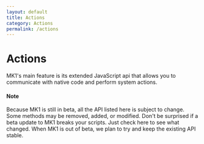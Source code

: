 ```yaml
---
layout: default
title: Actions
category: Actions
permalink: /actions
---
```


# Actions
MK1's main feature is its extended JavaScript api that allows you to communicate with native code and perform system actions.

#### Note
Because MK1 is still in beta, all the API listed here is subject to change. Some methods may be removed, added, or modified. Don't be surprised if a beta update to MK1 breaks your scripts. Just check here to see what changed. When MK1 is out of beta, we plan to try and keep the existing API stable.
